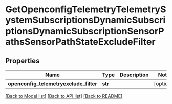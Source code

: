# GetOpenconfigTelemetryTelemetrySystemSubscriptionsDynamicSubscriptionsDynamicSubscriptionSensorPathsSensorPathStateExcludeFilter

## Properties
Name | Type | Description | Notes
------------ | ------------- | ------------- | -------------
**openconfig_telemetryexclude_filter** | **str** |  | [optional] 

[[Back to Model list]](../README.md#documentation-for-models) [[Back to API list]](../README.md#documentation-for-api-endpoints) [[Back to README]](../README.md)


